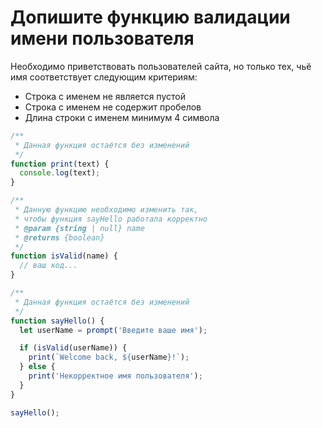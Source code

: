 # Допишите функцию валидации имени пользователя

Необходимо приветствовать пользователей сайта, но только тех, чьё имя соответствует следующим критериям:
* Строка с именем не является пустой
* Строка с именем не содержит пробелов
* Длина строки с именем минимум 4 символа


```js
/**
 * Данная функция остаётся без изменений
 */
function print(text) {
  console.log(text);
}

/**
 * Данную функцию необходимо изменить так,
 * чтобы функция sayHello работала корректно
 * @param {string | null} name
 * @returns {boolean}
 */
function isValid(name) {
  // ваш код...
}

/**
 * Данная функция остаётся без изменений
 */
function sayHello() {
  let userName = prompt('Введите ваше имя');

  if (isValid(userName)) {
    print(`Welcome back, ${userName}!`);
  } else {
    print('Некорректное имя пользователя');
  }
}

sayHello();
```


